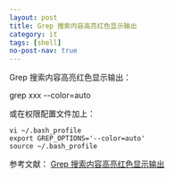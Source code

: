 ```yaml
---
layout: post
title: Grep 搜索内容高亮红色显示输出
category: it
tags: [shell]
no-post-nav: true
---
```


Grep 搜索内容高亮红色显示输出：

grep xxx --color=auto


或在权限配置文件加上：
```
vi ~/.bash_profile
export GREP_OPTIONS='--color=auto'
source ~/.bash_profile
```
参考文献：
[Grep 搜索内容高亮红色显示输出](https://blog.csdn.net/dongwuming/article/details/53812607)
